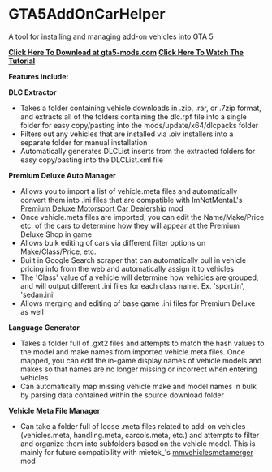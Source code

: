 # GTA5AddOnCarHelper

A tool for installing and managing add-on vehicles into GTA 5

<b><a href="https://www.gta5-mods.com/tools/add-on-car-install-helper" target="_blank">Click Here To Download at gta5-mods.com</a></b>
<b><a href="https://www.youtube.com/watch?v=X2rMTfq-VlU" target="_blank">Click Here To Watch The Tutorial</a></b>

<b>Features include:</b>

<b>DLC Extractor</b>
<ul>
<li>Takes a folder containing vehicle downloads in .zip, .rar, or .7zip format, and extracts all of the folders containing the dlc.rpf file into a single folder for easy copy/pasting into the mods/update/x64/dlcpacks folder</li>
<li>Filters out any vehicles that are installed via .oiv installers into a separate folder for manual installation</li>
<li>Automatically generates DLCList inserts from the extracted folders for easy copy/pasting into the DLCList.xml file</li>
</ul>
<b>Premium Deluxe Auto Manager</b>
<ul>
<li>Allows you to import a list of vehicle.meta files and automatically convert them into .ini files that are compatible with ImNotMentaL's <a href="https://www.gta5-mods.com/scripts/premium-deluxe-motorsports-car-shop" target="_blank">Premium Deluxe Motorsport Car Dealership</a> mod</li>
<li>Once vehicle.meta files are imported, you can edit the Name/Make/Price etc. of the cars to determine how they will appear at the Premium Deluxe Shop in game</li>
<li>Allows bulk editing of cars via different filter options on Make/Class/Price, etc.</li>
<li>Built in Google Search scraper that can automatically pull in vehicle pricing info from the web and automatically assign it to vehicles</li>
<li>The 'Class' value of a vehicle will determine how vehicles are grouped, and will output different .ini files for each class name.  Ex. 'sport.in', 'sedan.ini'</li>
<li>Allows merging and editing of base game .ini files for Premium Deluxe as well</li>
</ul>
<b>Language Generator</b>
<ul>
<li>Takes a folder full of .gxt2 files and attempts to match the hash values to the model and make names from imported vehicle.meta files.  Once mapped, you can edit the in-game display names of vehicle models and makes so that names are no longer missing or incorrect when entering vehicles</li>
<li>Can automatically map missing vehicle make and model names in bulk by parsing data contained within the source download folder</li>
</ul>
<b>Vehicle Meta File Manager</b>
<ul>
<li>Can take a folder full of loose .meta files related to add-on vehicles (vehicles.meta, handling.meta, carcols.meta, etc.) and attempts to filter and organize them into subfolders based on the vehicle model.  This is mainly for future compatibility with mietek_'s <a href="https://www.gta5-mods.com/tools/mmvehiclesmetamerger" target="_blank">mmvehiclesmetamerger</a> mod</li>
</ul>
